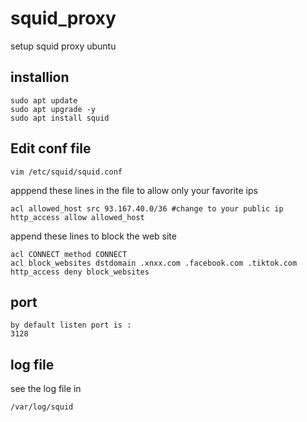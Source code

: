 # squid_proxy
setup squid proxy ubuntu


## installion

```
sudo apt update
sudo apt upgrade -y
sudo apt install squid
```

## Edit conf file

```
vim /etc/squid/squid.conf
```

apppend these lines in the file to allow only your favorite ips


```
acl allowed_host src 93.167.40.0/36 #change to your public ip
http_access allow allowed_host
```

append these lines to block the web site

```
acl CONNECT method CONNECT
acl block_websites dstdomain .xnxx.com .facebook.com .tiktok.com
http_access deny block_websites
```

## port

```
by default listen port is :
3128
```

## log file

see the log file in 

```
/var/log/squid
```
